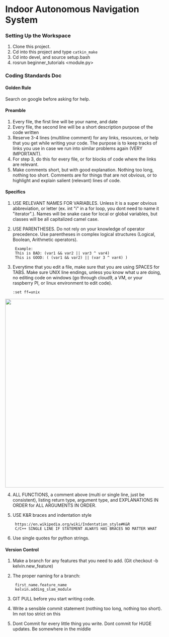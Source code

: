 # Indoor Autonomous Navigation System 

### Setting Up the Workspace
1. Clone this project.
2. Cd into this project and type `catkin_make`
3. Cd into devel, and source setup.bash
4. rosrun beginner_tutorials <module.py> 

### Coding Standards Doc

#### Golden Rule
Search on google before asking for help.

#### Preamble
1. Every file, the first line will be your name, and date
2. Every file, the second line will be a short description purpose of the code written
3. Reserve 3-4 lines (multiline comment) for any links, resources, or help that you get while writing your code. The purpose is to keep tracks of links you use in case we run into similar problems again (VERY IMPORTANT).
4. For step 3, do this for every file, or for blocks of code where the links are relevant.
5. Make comments short, but with good explanation. Nothing too long, nothing too short. Comments are for things that are not obvious, or to highlight and explain salient (relevant) lines of code.

#### Specifics
1. USE RELEVANT NAMES FOR VARIABLES. Unless it is a super obvious abbreviation, or letter (ex. int "i" in a for loop, you dont need to name it "iterator".). Names will be snake case for local or global variables, but classes will be all capitalized camel case.
2. USE PARENTHESES. Do not rely on your knowledge of operator precedence. Use parentheses in complex logical structures (Logical, Boolean, Arithmetic operators). 

		Example:
		This is BAD: (var1 && var2 || var3 ^ var4)
		This is GOOD: ( (var1 && var2) || (var 3 ^ var4) )
		
3.  Everytime that you edit a file, make sure that you are using SPACES for TABS. Make sure UNIX line endings, unless you know what u are doing, no editing code on windows (go through cloud9, a VM, or your raspberry PI, or linux environment to edit code).
		
		:set ff=unix

<p align="center">
  <img src="https://cdn.pbrd.co/images/H5SkFiL.png" width="600"/>

</p>


4. ALL FUNCTIONS, a comment above (multi or single line, just be consistent), listing return type, argument type, and EXPLANATIONS IN ORDER for ALL ARGUMENTS IN ORDER.
5. USE K&R braces and indentation style
		
		https://en.wikipedia.org/wiki/Indentation_style#K&R
		C/C++ SINGLE LINE IF STATEMENT ALWAYS HAS BRACES NO MATTER WHAT
		
6. Use single quotes for python strings.

#### Version Control
1. Make a branch for any features that you need to add. (Git checkout -b kelvin.new_feature)

2. The proper naming for a branch: 
		
		first_name.feature_name
		kelvin.adding_slam_module
3. GIT PULL before you start writing code.
4. Write a sensible commit statement (nothing too long, nothing too short). Im not too strict on this
5. Dont Commit for every little thing you write. Dont commit for HUGE updates. Be somewhere in the middle

		
	


